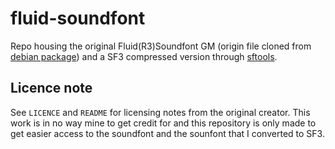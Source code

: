 # fluid-soundfont
Repo housing the original Fluid(R3)Soundfont GM (origin file cloned from [debian package](https://packages.debian.org/jessie/fluid-soundfont-gm)) and a SF3 compressed version through [sftools](https://github.com/musescore/sftools).

## Licence note
See `LICENCE` and `README` for licensing notes from the original creator. This work is in no way mine to get credit for and this repository is only made to get easier access to the soundfont and the sounfont that I converted to SF3.
